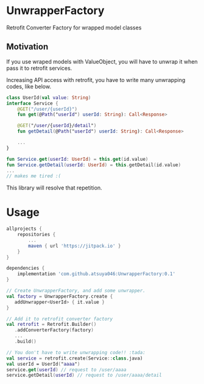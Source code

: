 # UnwrapperFactory
Retrofit Converter Factory for wrapped model classes

## Motivation

If you use wraped models with ValueObject, you will have to unwrap it when pass it to retrofit services.

Increasing API access with retrofit, you have to write many unwrapping codes, like below.

```kotlin
class UserId(val value: String)
interface Service {
    @GET("/user/{userId}")
    fun get(@Path("userId") userId: String): Call<Response>

    @GET("/user/{userId}/detail")
    fun getDetail(@Path("userId") userId: String): Call<Response>

    ...
}

fun Service.get(userId: UserId) = this.get(id.value)
fun Service.getDetail(userId: UserId) = this.getDetail(id.value)
...
// makes me tired :(
```

This library will resolve that repetition.

# Usage

```build.gradle
allprojects {
    repositories {
        ...
        maven { url 'https://jitpack.io' }
    }
}
```

```app/build.gradle
dependencies {
    implementation 'com.github.atsuya046:UnwrapperFactory:0.1'
}
```

```kotlin
// Create UnwrapperFactory, and add some unwrapper.
val factory = UnwrapperFactory.create {
   addUnwrapper<UserId> { it.value }
}

// Add it to retrofit converter factory
val retrofit = Retrofit.Builder()
   .addConverterFactory(factory)
   ...
   .build()

// You don't have to write unwrapping code!! :tada:
val service = retrofit.create(Service::class.java)
val userId = UserId("aaaa")
service.get(userId) // request to /user/aaaa
service.getDetail(userId) // request to /user/aaaa/detail
```
